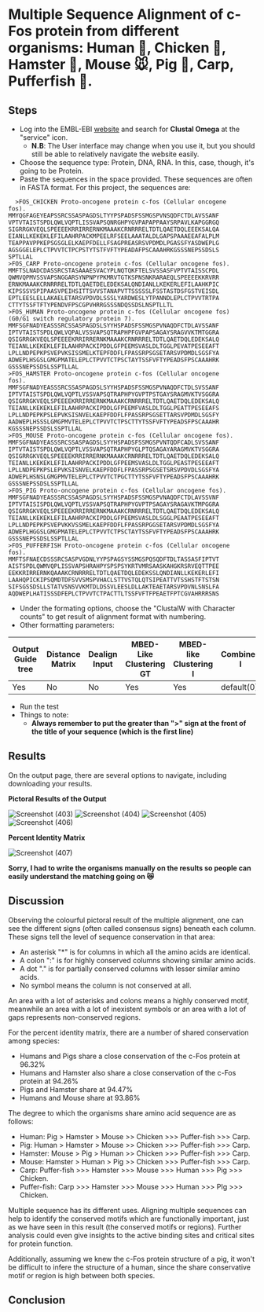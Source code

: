 # Multiple Sequence Alignment of c-Fos protein from different organisms: Human 🕺, Chicken 🐔, Hamster 🐹, Mouse 🐭, Pig 🐖, Carp, Pufferfish 🐡.
## Steps
* Log into the EMBL-EBI [website](http://www.ebi.ac.uk/Tools/msa/clustalo/) and search for **Clustal Omega** at the "service" icon.
  - **N.B**: The User interface may change when you use it, but you should still be able to relatively navigate the website easily.
* Choose the sequence type: Protein, DNA, RNA. In this, case, though, it's going to be Protein.
* Paste the sequences in the space provided. These sequences are often in FASTA format. For this project, the sequences are:

```
  >FOS_CHICKEN Proto-oncogene protein c-fos (Cellular oncogene
fos).
MMYQGFAGEYEAPSSRCSSASPAGDSLTYYPSPADSFSSMGSPVNSQDFCTDLAVSSANF
VPTVTAISTSPDLQWLVQPTLISSVAPSQNRGHPYGVPAPAPPAAYSRPAVLKAPGGRGQ
SIGRRGKVEQLSPEEEEKRRIRRERNKMAAAKCRNRRRELTDTLQAETDQLEEEKSALQA
EIANLLKEKEKLEFILAAHRPACKMPEELRFSEELAAATALDLGAPSPAAAEEAFALPLM
TEAPPAVPPKEPSGSGLELKAEPFDELLFSAGPREASRSVPDMDLPGASSFYASDWEPLG
AGSGGELEPLCTPVVTCTPCPSTYTSTFVFTYPEADAFPSCAAAHRKGSSSNEPSSDSLS
SPTLLAL
>FOS_CARP Proto-oncogene protein c-fos (Cellular oncogene fos).
MMFTSLNADCDASSRCSTASAAAESVACYPLNQTQKFTELSVSSASFVPTVTAISSCPDL
QWMVQPMVSSVAPSNGGARSYNPNPYPKMRVTGTKSPNSNKRARAEQLSPEEEEKKRVRR
ERNKMAAAKCRNRRRELTDTLQAETDELEDEKSALQNDIANLLKEKERLEFILAAHKPIC
KIPSSSVSPIPAASVPEIHSITTSVVSTANAPVTTSSSSSLFSSTASTDSFGSTVEISDL
EPTLEESLELLAKAELETARSVPDVDLSSSLYARDWESLYTPANNDLEPLCTPVVTRTPA
CTTYTSSFTFTYPENDVFPSCGPVHRRGSSSNDQSSDSLNSPTLLTL
>FOS_HUMAN Proto-oncogene protein c-fos (Cellular oncogene fos)
(G0/G1 switch regulatory protein 7).
MMFSGFNADYEASSSRCSSASPAGDSLSYYHSPADSFSSMGSPVNAQDFCTDLAVSSANF
IPTVTAISTSPDLQWLVQPALVSSVAPSQTRAPHPFGVPAPSAGAYSRAGVVKTMTGGRA
QSIGRRGKVEQLSPEEEEKRRIRRERNKMAAAKCRNRRRELTDTLQAETDQLEDEKSALQ
TEIANLLKEKEKLEFILAAHRPACKIPDDLGFPEEMSVASLDLTGGLPEVATPESEEAFT
LPLLNDPEPKPSVEPVKSISSMELKTEPFDDFLFPASSRPSGSETARSVPDMDLSGSFYA
ADWEPLHSGSLGMGPMATELEPLCTPVVTCTPSCTAYTSSFVFTYPEADSFPSCAAAHRK
GSSSNEPSSDSLSSPTLLAL
>FOS_HAMSTER Proto-oncogene protein c-fos (Cellular oncogene
fos).
MMFSGFNADYEASSSRCSSASPAGDSLSYYHSPADSFSSMGSPVNAQDFCTDLSVSSANF
IPTVTAISTSPDLQWLVQPTLVSSVAPSQTRAPHPYGVPTPSTGAYSRAGMVKTVSGGRA
QSIGRRGKVEQLSPEEEEKRRIRRERNKMAAAKCRNRRRELTDTLQAETDQLEDEKSALQ
TEIANLLKEKEKLEFILAAHRPACKIPDDLGFPEEMFVASLDLTGGLPEATTPESEEAFS
LPLLNDPEPKPSLEPVKSISNVELKAEPFDDFLFPASSRPSGSETTARSVPDMDLSGSFY
AADWEPLHSSSLGMGPMVTELEPLCTPVVTCTPSCTTYTSSFVFTYPEADSFPSCAAAHR
KGSSSNEPSSDSLSSPTLLAL
>FOS_MOUSE Proto-oncogene protein c-fos (Cellular oncogene fos).
MMFSGFNADYEASSSRCSSASPAGDSLSYYHSPADSFSSMGSPVNTQDFCADLSVSSANF
IPTVTAISTSPDLQWLVQPTLVSSVAPSQTRAPHPYGLPTQSAGAYARAGMVKTVSGGRA
QSIGRRGKVEQLSPEEEEKRRIRRERNKMAAAKCRNRRRELTDTLQAETDQLEDEKSALQ
TEIANLLKEKEKLEFILAAHRPACKIPDDLGFPEEMSVASLDLTGGLPEASTPESEEAFT
LPLLNDPEPKPSLEPVKSISNVELKAEPFDDFLFPASSRPSGSETSRSVPDVDLSGSFYA
ADWEPLHSNSLGMGPMVTELEPLCTPVVTCTPGCTTYTSSFVFTYPEADSFPSCAAAHRK
GSSSNEPSSDSLSSPTLLAL
>FOS_PIG Proto-oncogene protein c-fos (Cellular oncogene fos).
MMFSGFNADYEASSSRCSSASPAGDSLSYYHSPADSFSSMGSPVNAQDFCTDLAVSSVNF
IPTVTAISISPDLQWLVQPTLVSSVAPSQTRAPHPYGVPTPSAGAYSRAGAVKTMPGGRA
QSIGRRGKVEQLSPEEEEKRRIRRERNKMAAAKCRNRRRELTDTLQAETDQLEDEKSALQ
TEIANLLKEKEKLEFILAAHRPACKIPDDLGFPEEMSVASLDLSGGLPEAATPESEEAFT
LPLLNDPEPKPSVEPVKKVSSMELKAEPFDDFLFPASSRPGGSETARSVPDMDLSGSFYA
ADWEPLHGGSLGMGPMATELEPLCTPVVTCTPSCTAYTSSFVFTYPEADSFPSCAAAHRK
GSSSNEPSSDSLSSPTLLAL
>FOS_PUFFERFISH Proto-oncogene protein c-fos (Cellular oncogene
fos).
MMFTSFNAECDSSSRCSASPVGDNLYYPSPAGSYSSMGSPQSQDFTDLTASSASFIPTVT
AISTSPDLQWMVQPLISSVAPSHRAHPYSPSPSYKRTVMRSAASKAHGKRSRVEQTTPEE
EEKKRIRRERNKQAAAKCRNRRRELTDTLQAETDQLEDEKSSLQNDIANLLKEKERLEFI
LAAHQPICKIPSQMDTDFSVVSMSPVHACLSTTVSTQLQTSIPEATTVTSSHSTFTSTSN
SIFSGSSDSLLSTATVSNSVVKMTDLDSSVLEESLDLLAKTEAETARSVPDVNLSNSLFA
AQDWEPLHATISSSDFEPLCTPVVTCTPACTTLTSSFVFTFPEAETFPTCGVAHRRRSNS
```
* Under the formating options, choose the "ClustalW with Character counts" to get result of alignment format with numbering.
* Other formatting parameters:

| Output Guide tree | Distance Matrix | Dealign Input | MBED-Like Clustering GT | MBED-like Clustering I | Combined I | Order |  
|-------------------|-----------------|---------------|-------------------------|------------------------|------------|-------|  
|        Yes        |        No       |       No      |             Yes         |            Yes         | default(0) |aligned|

 
* Run the test
* Things to note:
  - **Always remember to put the greater than ">" sign at the front of the title of your sequence (which is the first line)**
## Results
On the output page, there are several options to navigate, including downloading your results.

**Pictoral Results of the Output**  

![Screenshot (403)](https://github.com/Onaho-Pascal/Bioinformatics-Projects/assets/156159318/eca3eeaa-712d-4915-9db5-bef879008a9b)
![Screenshot (404)](https://github.com/Onaho-Pascal/Bioinformatics-Projects/assets/156159318/662067c2-bf86-4d80-8a07-65fb0e42272d)
![Screenshot (405)](https://github.com/Onaho-Pascal/Bioinformatics-Projects/assets/156159318/bf17ee63-9162-457b-b44b-8f786cc660f6)
![Screenshot (406)](https://github.com/Onaho-Pascal/Bioinformatics-Projects/assets/156159318/448389ef-0da9-45f8-ae4f-554f53b5db63)  

**Percent Identity Matrix**  

![Screenshot (407)](https://github.com/Onaho-Pascal/Bioinformatics-Projects/assets/156159318/00d8fa27-4434-424c-ba23-e583e3b994e2)  

**Sorry, I had to write the organisms manually on the results so people can easily understand the matching going on 😿**



## Discussion
Observing the colourful pictoral result of the multiple alignment, one can see the different signs (often called consensus signs) beneath each column. These signs tell the level of sequence conservation in that area:  
* An asterisk "*" is for columns in which all the amino acids are identical.
* A colon ":" is for highly conserved columns showing similar amino acids.
* A dot "." is for partially conserved columns with lesser similar amino acids.
* No symbol means the column is not conserved at all.

An area with a lot of asterisks and colons means a highly conserved motif, meanwhile an area with a lot of inexistent symbols or an area with a lot of gaps represents non-conserved regions.  

For the percent identity matrix, there are a number of shared conservation among species:  
* Humans and Pigs share a close conservation of the c-Fos protein at 96.32%
* Humans and Hamster also share a close conservation of the c-Fos protein at 94.26%
* Pigs and Hamster share at 94.47%
* Humans and Mouse share at 93.86%

The degree to which the organisms share amino acid sequence are as follows:  
* Human: Pig > Hamster > Mouse >> Chicken >>> Puffer-fish >>> Carp.
* Pig: Human > Hamster > Mouse >> Chicken >>> Puffer-fish >>> Carp.
* Hamster: Mouse > Pig > Human >> Chicken >>> Puffer-fish >>> Carp.
* Mouse: Hamster > Human > Pig >> Chicken >>> Puffer-fish >>> Carp.
* Carp: Puffer-fish >>> Hamster >>> Mouse >>> Human >>> Pig >>> Chicken.
* Puffer-fish: Carp >>> Hamster >>> Mouse >>> Human >>> PIg >>> Chicken.

Multiple sequence has its different uses. Aligning multiple sequences can help to identify the conserved motifs  which are functionally important, just as we have seen in this result (the conserved motifs or regions). Further analysis could even give insights to the active binding sites and critical sites for protein function.  

Additionally, assuming we knew the c-Fos protein structure of a pig, it won't be difficult to infere the structure of a human, since the share conservative motif or region is high between both species.

## Conclusion
